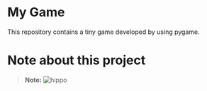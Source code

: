 # My Game
This repository contains a tiny game developed by using pygame.

# Note about this project



> **Note:** 
![hippo](https://en.bloggif.com/tmp/d5bef58d10f331159d891bec33c652e3/text.gif?1626264833)
